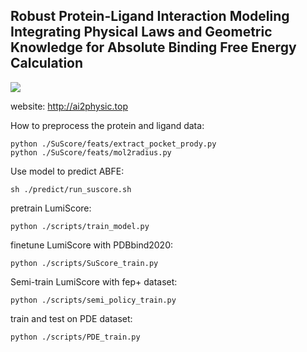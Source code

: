 ## Robust Protein-Ligand Interaction Modeling Integrating Physical Laws and Geometric Knowledge for Absolute Binding Free Energy Calculation


![](https://github.com/lingcon01/LumiScore/blob/master/SuScore/work_frame.png)

website: http://ai2physic.top

How to preprocess the protein and ligand data:
```
python ./SuScore/feats/extract_pocket_prody.py
python ./SuScore/feats/mol2radius.py
```


Use model to predict ABFE:
```
sh ./predict/run_suscore.sh
```

pretrain LumiScore:
```
python ./scripts/train_model.py
```

finetune LumiScore with PDBbind2020:
```
python ./scripts/SuScore_train.py
```

Semi-train LumiScore with fep+ dataset:
```
python ./scripts/semi_policy_train.py
```

train and test on PDE dataset:
```
python ./scripts/PDE_train.py
```


